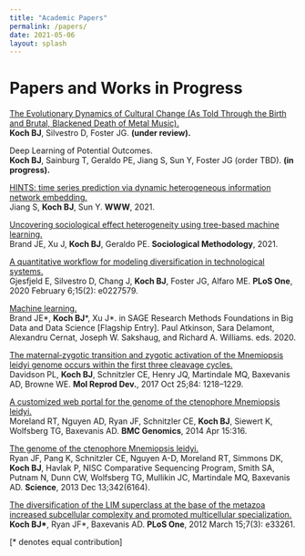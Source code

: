 ```yaml
---
title: "Academic Papers"
permalink: /papers/
date: 2021-05-06
layout: splash
---
```


# Papers and Works in Progress

[The Evolutionary Dynamics of Cultural Change (As Told Through the Birth and Brutal, Blackened Death of Metal Music).](https://osf.io/preprints/socarxiv/659bt/download)  
<b>Koch BJ</b>, Silvestro D, Foster JG. <b>(under review).</b>

Deep Learning of Potential Outcomes.  
<b>Koch BJ</b>, Sainburg T, Geraldo PE, Jiang S, Sun Y, Foster JG (order TBD). <b>(in progress).</b>

[HINTS: time series prediction via dynamic heterogeneous information network embedding.](https://kochbj.github.io/files/papers/HINTS.pdf)  
Jiang S, <b>Koch BJ</b>, Sun Y. <b>WWW</b>, 2021.

[Uncovering sociological effect heterogeneity using tree-based machine learning.](https://kochbj.github.io/files/papers/0081175021993503.pdf)  
Brand JE, Xu J, <b>Koch BJ</b>, Geraldo PE. <b>Sociological Methodology</b>, 2021.

[A quantitative workflow for modeling diversification in technological systems.](https://kochbj.github.io/files/papers/10.1371@journal.pone.0227579.pdf)  
Gjesfjeld E, Silvestro D, Chang J, <b>Koch BJ</b>, Foster JG, Alfaro ME.  <b>PLoS One</b>, 2020 February 6;15(2): e0227579.

[Machine learning.](https://kochbj.github.io/files/papers/MachineLearning.pdf)  
Brand JE\*, <b>Koch BJ</b>\*, Xu J\*. in SAGE Research Methods Foundations in Big Data and Data Science [Flagship Entry]. Paul Atkinson, Sara Delamont, Alexandru Cernat, Joseph W. Sakshaug, and Richard A. Williams. eds. 2020.

[The maternal‐zygotic transition and zygotic activation of the Mnemiopsis leidyi genome occurs within the first three cleavage cycles.](https://kochbj.github.io/files/papers/davidson2017.pdf)  
Davidson PL, <b>Koch BJ</b>, Schnitzler CE, Henry JQ, Martindale MQ, Baxevanis AD, Browne WE. <b>Mol Reprod Dev.</b>, 2017 Oct 25;84: 1218–1229.

[A customized web portal for the genome of the ctenophore Mnemiopsis leidyi.](https://kochbj.github.io/files/papers/moreland2014.pdf)  
Moreland RT, Nguyen AD, Ryan JF, Schnitzler CE, <b>Koch BJ</b>, Siewert K, Wolfsberg TG, Baxevanis AD. <b>BMC Genomics</b>, 2014 Apr 15:316.

[The genome of the ctenophore Mnemiopsis leidyi.](https://kochbj.github.io/files/papers/ryan2013.pdf)  
Ryan JF, Pang K, Schnitzler CE, Nguyen A-D, Moreland RT, Simmons DK, <b>Koch BJ</b>, Havlak P, NISC Comparative Sequencing Program, Smith SA, Putnam N, Dunn CW, Wolfsberg TG, Mullikin JC, Martindale MQ, Baxevanis AD. <b>Science</b>, 2013 Dec 13;342(6164).

[The diversification of the LIM superclass at the base of the metazoa increased subcellular complexity and promoted multicellular specialization.](https://kochbj.github.io/files/papers/koch2012.pdf)  
<b>Koch BJ\*</b>, Ryan JF\*, Baxevanis AD. <b>PLoS One</b>, 2012 March 15;7(3): e33261.

[\* denotes equal contribution]
